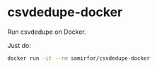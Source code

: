 # csvdedupe-docker
Run csvdedupe on Docker.

Just do:
```bash
docker run -it --rm samirfor/csvdedupe-docker
```
